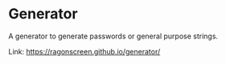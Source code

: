 # Generator
A generator to generate passwords or general purpose strings.

Link: https://ragonscreen.github.io/generator/
